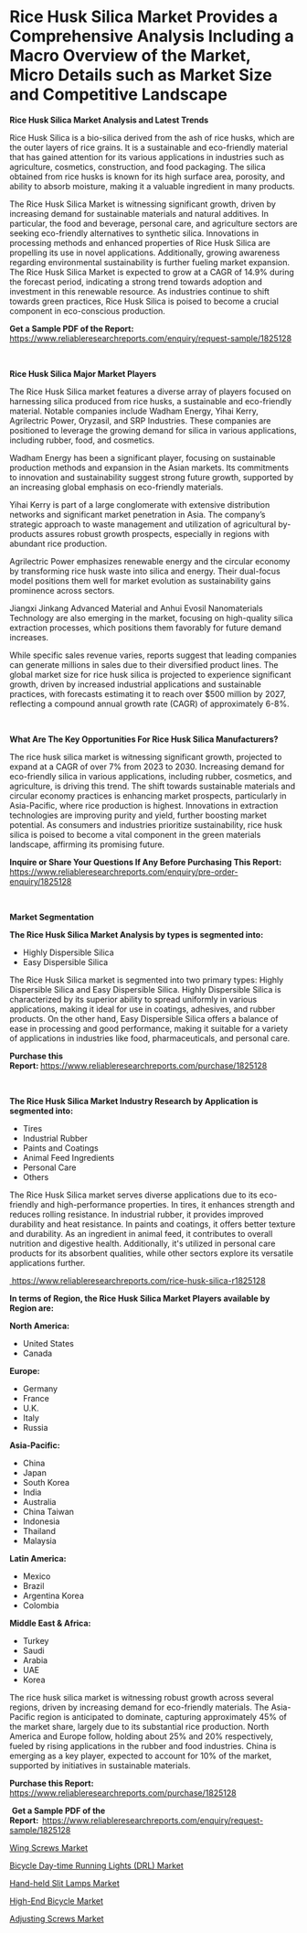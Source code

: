<p><h1>Rice Husk Silica Market Provides a Comprehensive Analysis Including a Macro Overview of the Market, Micro Details such as Market Size and Competitive Landscape</h1></p><p><strong>Rice Husk Silica Market Analysis and Latest Trends</strong></p>
<p><p>Rice Husk Silica is a bio-silica derived from the ash of rice husks, which are the outer layers of rice grains. It is a sustainable and eco-friendly material that has gained attention for its various applications in industries such as agriculture, cosmetics, construction, and food packaging. The silica obtained from rice husks is known for its high surface area, porosity, and ability to absorb moisture, making it a valuable ingredient in many products.</p><p>The Rice Husk Silica Market is witnessing significant growth, driven by increasing demand for sustainable materials and natural additives. In particular, the food and beverage, personal care, and agriculture sectors are seeking eco-friendly alternatives to synthetic silica. Innovations in processing methods and enhanced properties of Rice Husk Silica are propelling its use in novel applications. Additionally, growing awareness regarding environmental sustainability is further fueling market expansion. The Rice Husk Silica Market is expected to grow at a CAGR of 14.9% during the forecast period, indicating a strong trend towards adoption and investment in this renewable resource. As industries continue to shift towards green practices, Rice Husk Silica is poised to become a crucial component in eco-conscious production.</p></p>
<p><strong>Get a Sample PDF of the Report:&nbsp;</strong> <a href="https://www.reliableresearchreports.com/enquiry/request-sample/1825128?utm_campaign=2179&utm_medium=2&utm_source=Github&utm_content=ia&utm_term=30012025&utm_id=rice-husk-silica">https://www.reliableresearchreports.com/enquiry/request-sample/1825128</a></p>
<p>&nbsp;</p>
<p><strong>Rice Husk Silica Major Market Players</strong></p>
<p><p>The Rice Husk Silica market features a diverse array of players focused on harnessing silica produced from rice husks, a sustainable and eco-friendly material. Notable companies include Wadham Energy, Yihai Kerry, Agrilectric Power, Oryzasil, and SRP Industries. These companies are positioned to leverage the growing demand for silica in various applications, including rubber, food, and cosmetics.</p><p>Wadham Energy has been a significant player, focusing on sustainable production methods and expansion in the Asian markets. Its commitments to innovation and sustainability suggest strong future growth, supported by an increasing global emphasis on eco-friendly materials. </p><p>Yihai Kerry is part of a large conglomerate with extensive distribution networks and significant market penetration in Asia. The company’s strategic approach to waste management and utilization of agricultural by-products assures robust growth prospects, especially in regions with abundant rice production.</p><p>Agrilectric Power emphasizes renewable energy and the circular economy by transforming rice husk waste into silica and energy. Their dual-focus model positions them well for market evolution as sustainability gains prominence across sectors.</p><p>Jiangxi Jinkang Advanced Material and Anhui Evosil Nanomaterials Technology are also emerging in the market, focusing on high-quality silica extraction processes, which positions them favorably for future demand increases.</p><p>While specific sales revenue varies, reports suggest that leading companies can generate millions in sales due to their diversified product lines. The global market size for rice husk silica is projected to experience significant growth, driven by increased industrial applications and sustainable practices, with forecasts estimating it to reach over $500 million by 2027, reflecting a compound annual growth rate (CAGR) of approximately 6-8%.</p></p>
<p>&nbsp;</p>
<p><strong>What Are The Key Opportunities For Rice Husk Silica Manufacturers?</strong></p>
<p><p>The rice husk silica market is witnessing significant growth, projected to expand at a CAGR of over 7% from 2023 to 2030. Increasing demand for eco-friendly silica in various applications, including rubber, cosmetics, and agriculture, is driving this trend. The shift towards sustainable materials and circular economy practices is enhancing market prospects, particularly in Asia-Pacific, where rice production is highest. Innovations in extraction technologies are improving purity and yield, further boosting market potential. As consumers and industries prioritize sustainability, rice husk silica is poised to become a vital component in the green materials landscape, affirming its promising future.</p></p>
<p><strong>Inquire or Share Your Questions If Any Before Purchasing This Report:</strong> <a href="https://www.reliableresearchreports.com/enquiry/pre-order-enquiry/1825128?utm_campaign=2179&utm_medium=2&utm_source=Github&utm_content=ia&utm_term=30012025&utm_id=rice-husk-silica">https://www.reliableresearchreports.com/enquiry/pre-order-enquiry/1825128</a></p>
<p>&nbsp;</p>
<p><strong>Market Segmentation</strong></p>
<p><strong>The Rice Husk Silica Market Analysis by types is segmented into:</strong></p>
<p><ul><li>Highly Dispersible Silica</li><li>Easy Dispersible Silica</li></ul></p>
<p><p>The Rice Husk Silica market is segmented into two primary types: Highly Dispersible Silica and Easy Dispersible Silica. Highly Dispersible Silica is characterized by its superior ability to spread uniformly in various applications, making it ideal for use in coatings, adhesives, and rubber products. On the other hand, Easy Dispersible Silica offers a balance of ease in processing and good performance, making it suitable for a variety of applications in industries like food, pharmaceuticals, and personal care.</p></p>
<p><strong>Purchase this Report:&nbsp;</strong><a href="https://www.reliableresearchreports.com/purchase/1825128?utm_campaign=2179&utm_medium=2&utm_source=Github&utm_content=ia&utm_term=30012025&utm_id=rice-husk-silica">https://www.reliableresearchreports.com/purchase/1825128</a></p>
<p>&nbsp;</p>
<p><strong>The Rice Husk Silica Market Industry Research by Application is segmented into:</strong></p>
<p><ul><li>Tires</li><li>Industrial Rubber</li><li>Paints and Coatings</li><li>Animal Feed Ingredients</li><li>Personal Care</li><li>Others</li></ul></p>
<p><p>The Rice Husk Silica market serves diverse applications due to its eco-friendly and high-performance properties. In tires, it enhances strength and reduces rolling resistance. In industrial rubber, it provides improved durability and heat resistance. In paints and coatings, it offers better texture and durability. As an ingredient in animal feed, it contributes to overall nutrition and digestive health. Additionally, it's utilized in personal care products for its absorbent qualities, while other sectors explore its versatile applications further.</p></p>
<p><a href="https://www.reliableresearchreports.com/rice-husk-silica-r1825128?utm_campaign=2179&utm_medium=2&utm_source=Github&utm_content=ia&utm_term=30012025&utm_id=rice-husk-silica">&nbsp;https://www.reliableresearchreports.com/rice-husk-silica-r1825128</a></p>
<p><strong>In terms of Region, the Rice Husk Silica Market Players available by Region are:</strong></p>
<p>
    <p> <strong> North America: </strong>
        <ul>
            <li>United States</li>
            <li>Canada</li>
        </ul>
        </p> 
    <p> <strong> Europe: </strong>
        <ul>
            <li>Germany</li>
            <li>France</li>
            <li>U.K.</li>
            <li>Italy</li>
            <li>Russia</li>
        </ul>
        </p> 
    <p> <strong> Asia-Pacific: </strong>
        <ul>
            <li>China</li>
            <li>Japan</li>
            <li>South Korea</li>
            <li>India</li>
            <li>Australia</li>
            <li>China Taiwan</li>
            <li>Indonesia</li>
            <li>Thailand</li>
            <li>Malaysia</li>
        </ul>
        </p> 
    <p> <strong> Latin America: </strong>
        <ul>
            <li>Mexico</li>
            <li>Brazil</li>
            <li>Argentina Korea</li>
            <li>Colombia</li>
        </ul>
        </p> 
    <p> <strong> Middle East & Africa: </strong>
        <ul>
            <li>Turkey</li>
            <li>Saudi</li>
            <li>Arabia</li>
            <li>UAE</li>
            <li>Korea</li>
        </ul>
    </p>
    </p>
<p><p>The rice husk silica market is witnessing robust growth across several regions, driven by increasing demand for eco-friendly materials. The Asia-Pacific region is anticipated to dominate, capturing approximately 45% of the market share, largely due to its substantial rice production. North America and Europe follow, holding about 25% and 20% respectively, fueled by rising applications in the rubber and food industries. China is emerging as a key player, expected to account for 10% of the market, supported by initiatives in sustainable materials.</p></p>
<p><strong>Purchase this Report: </strong><a href="https://www.reliableresearchreports.com/purchase/1825128?utm_campaign=2179&utm_medium=2&utm_source=Github&utm_content=ia&utm_term=30012025&utm_id=rice-husk-silica">https://www.reliableresearchreports.com/purchase/1825128</a></p>
<p>&nbsp;<strong>Get a Sample PDF of the Report:&nbsp;&nbsp;</strong><a href="https://www.reliableresearchreports.com/enquiry/request-sample/1825128?utm_campaign=2179&utm_medium=2&utm_source=Github&utm_content=ia&utm_term=30012025&utm_id=rice-husk-silica">https://www.reliableresearchreports.com/enquiry/request-sample/1825128</a></p>
<p><strong></strong></p>
<p><p><a href="https://www.linkedin.com/pulse/overview-wing-screws-market-competitive-landscape-projected-qellc?utm_campaign=2179&utm_medium=2&utm_source=Github&utm_content=ia&utm_term=30012025&utm_id=rice-husk-silica">Wing Screws Market</a></p><p><a href="https://github.com/seanmcma708/Market-Research-Report-List-1/blob/main/bicycle-day-time-running-lights-drl-market.md?utm_campaign=2179&utm_medium=2&utm_source=Github&utm_content=ia&utm_term=30012025&utm_id=rice-husk-silica">Bicycle Day-time Running Lights (DRL) Market</a></p><p><a href="https://www.linkedin.com/pulse/hand-held-slit-lamps-market-trends-revenue-forecast-12-7q6mf?utm_campaign=2179&utm_medium=2&utm_source=Github&utm_content=ia&utm_term=30012025&utm_id=rice-husk-silica">Hand-held Slit Lamps Market</a></p><p><a href="https://github.com/edacruz6/Market-Research-Report-List-1/blob/main/high-end-bicycle-market.md?utm_campaign=2179&utm_medium=2&utm_source=Github&utm_content=ia&utm_term=30012025&utm_id=rice-husk-silica">High-End Bicycle Market</a></p><p><a href="https://www.linkedin.com/pulse/analyzing-adjusting-screws-market-113-cagr-growth-lisyc?utm_campaign=2179&utm_medium=2&utm_source=Github&utm_content=ia&utm_term=30012025&utm_id=rice-husk-silica">Adjusting Screws Market</a></p></p>